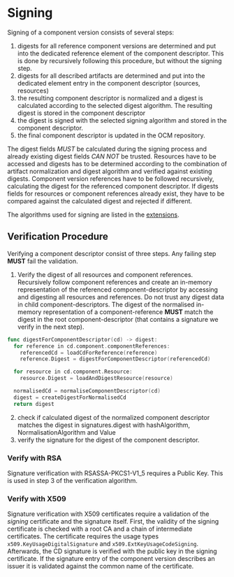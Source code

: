 # Signing

Signing of a component version consists of several steps:
1. digests for all reference component versions are determined and put
   into the dedicated reference element of the component descriptor.
   This is done by recursively following this procedure, but without the signing step.
2. digests for all described artifacts are determined and put into the dedicated
   element entry in the component descriptor (sources, resources)
3. the resulting component descriptor is normalized
   and a digest is calculated according to the selected digest algorithm. The resulting
   digest is stored in the component descriptor
4. the digest is signed with the selected signing algorithm and stored in the
   component descriptor.
5. the final component descriptor is updated in the OCM repository.

The digest fields *MUST* be calculated during the signing process and already existing
digest fields *CAN NOT* be trusted. Resources have to be accessed and
digests has to be determined according to the combination of artifact
normalization and digest algorithm and verified against existing digests.
Component version references have to be followed recursively, calculating the
digest for the referenced component descriptor. If digests fields for resources or
component references already exist, they have to be compared against
the calculated digest and rejected if different.

The algorithms used for signing are listed in the [extensions](../04-extensions/04-algorithms/README.md#signature-algorithms).

## Verification Procedure

Verifying a component descriptor consist of three steps. Any failing step
**MUST** fail the validation.

1. Verify the digest of all resources and component references. Recursively follow component references and create an in-memory representation of the referenced component-descriptor by accessing and digesting all resources and references. Do not trust any digest data in child component-descriptors. The digest of the normalised in-memory representation of a component-reference **MUST** match the digest in the root component-descriptor (that contains a signature we verify in the next step).

```go
func digestForComponentDescriptor(cd) -> digest:
  for reference in cd.component.componentReferences:
    referencedCd = loadCdForReference(reference)
    reference.Digest = digestForComponentDescriptor(referencedCd)

  for resource in cd.component.Resource:
    resource.Digest = loadAndDigestResource(resource)

  normalisedCd = normaliseComponentDescriptor(cd)
  digest = createDigestForNormalisedCd
  return digest
```

2. check if calculated digest of the normalized component descriptor matches the
   digest in signatures.digest with hashAlgorithm, NormalisationAlgorithm and Value
3. verify the signature for the digest of the component descriptor.

### Verify with RSA

Signature verification with RSASSA-PKCS1-V1_5 requires a Public Key. This is used in step 3 of the
verification algorithm.

### Verify with X509

Signature verification with X509 certificates require a validation of the
*signing* certificate and the signature itself. First, the validity of the
signing certificate is checked with a root CA and a chain of intermediate
certificates. The certificate requires the usage types `x509.KeyUsageDigitalSignature` and
`x509.ExtKeyUsageCodeSigning`. Afterwards, the CD signature is verified with the public key in
the signing certificate. If the signature entry of the component version describes an issuer it is
validated against the common name of the certificate.
